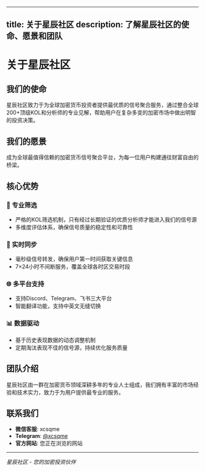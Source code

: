 

---
title: 关于星辰社区
description: 了解星辰社区的使命、愿景和团队
---

# 关于星辰社区

## 我们的使命

星辰社区致力于为全球加密货币投资者提供最优质的信号聚合服务，通过整合全球200+顶级KOL和分析师的专业见解，帮助用户在复杂多变的加密市场中做出明智的投资决策。

## 我们的愿景

成为全球最值得信赖的加密货币信号聚合平台，为每一位用户构建通往财富自由的桥梁。

## 核心优势

### 🎯 专业筛选
- 严格的KOL筛选机制，只有经过长期验证的优质分析师才能进入我们的信号源
- 多维度评估体系，确保信号质量的稳定性和可靠性

### 🔄 实时同步
- 毫秒级信号转发，确保用户第一时间获取关键信息
- 7×24小时不间断服务，覆盖全球各时区交易时段

### 🌐 多平台支持
- 支持Discord、Telegram、飞书三大平台
- 智能翻译功能，支持中英文无缝切换

### 📊 数据驱动
- 基于历史表现数据的动态调整机制
- 定期淘汰表现不佳的信号源，持续优化服务质量

## 团队介绍

星辰社区由一群在加密货币领域深耕多年的专业人士组成，我们拥有丰富的市场经验和技术实力，致力于为用户提供最专业的服务。

## 联系我们

- **微信客服**: xcsqme
- **Telegram**: [@xcsqme](https://t.me/xcsqme)
- **官方网站**: 您正在浏览的网站

---

*星辰社区 - 您的加密投资伙伴*
	